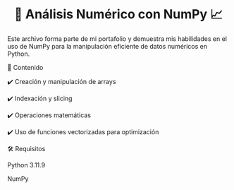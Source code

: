 <h1 align="center">🔢 Análisis Numérico con NumPy 📈</h1>

Este archivo forma parte de mi portafolio y demuestra mis habilidades en el uso de NumPy para la manipulación eficiente de datos numéricos en Python.

📌 Contenido

✔️ Creación y manipulación de arrays

✔️ Indexación y slicing

✔️ Operaciones matemáticas 

✔️ Uso de funciones vectorizadas para optimización


🛠️ Requisitos

Python 3.11.9

NumPy
